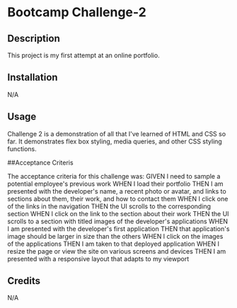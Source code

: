 # Bootcamp Challenge-2


## Description

This project is my first attempt at an online portfolio. 


## Installation

N/A

## Usage

Challenge 2 is a demonstration of all that I've learned of HTML and CSS so far. It demonstrates flex box styling, media queries, and other CSS styling functions. 

##Acceptance Criteris 

The acceptance criteria for this challenge was: 
GIVEN I need to sample a potential employee's previous work
WHEN I load their portfolio
THEN I am presented with the developer's name, a recent photo or avatar, and links to sections about them, their work, and how to contact them
WHEN I click one of the links in the navigation
THEN the UI scrolls to the corresponding section
WHEN I click on the link to the section about their work
THEN the UI scrolls to a section with titled images of the developer's applications
WHEN I am presented with the developer's first application
THEN that application's image should be larger in size than the others
WHEN I click on the images of the applications
THEN I am taken to that deployed application
WHEN I resize the page or view the site on various screens and devices
THEN I am presented with a responsive layout that adapts to my viewport

## Credits

N/A
